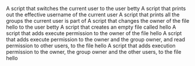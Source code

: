 A script that switches the current user to the user betty
A script that prints out the effective username of the current user
A script that prints all the groups the current user is part of
A script that changes the owner of the file hello to the user betty
A script that creates an empty file called hello
A script that adds execute permission to the owner of the file hello
A script that adds execute permission to the owner and the group owner, and read permission to other users, to the file hello
A script that adds execution permission to the owner, the group owner and the other users, to the file hello
